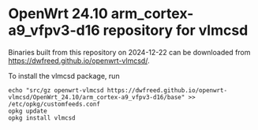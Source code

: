 OpenWrt 24.10 arm_cortex-a9_vfpv3-d16 repository for vlmcsd
========

Binaries built from this repository on 2024-12-22 can be downloaded from <https://dwfreed.github.io/openwrt-vlmcsd/>.

To install the vlmcsd package, run

```
echo "src/gz openwrt-vlmcsd https://dwfreed.github.io/openwrt-vlmcsd/OpenWrt_24.10/arm_cortex-a9_vfpv3-d16/base" >> /etc/opkg/customfeeds.conf
opkg update
opkg install vlmcsd
```
